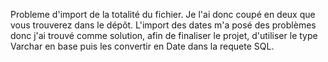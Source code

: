 Probleme d'import de la totalité du fichier. Je l'ai donc coupé en deux que vous trouverez dans le dépôt.
L'import des dates m'a posé des problèmes donc j'ai trouvé comme solution, afin de finaliser le projet, d'utiliser le type Varchar en base puis les convertir en Date dans la requete SQL.
